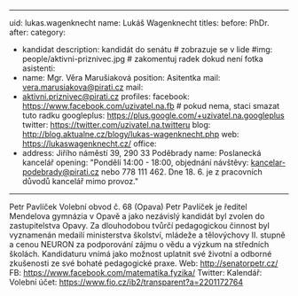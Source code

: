 
---
uid: lukas.wagenknecht
name:    Lukáš Wagenknecht
titles:
  before: PhDr.
  after:
category:
  - kandidat
description: kandidát do senátu # zobrazuje se v lide
#img: people/aktivni-priznivec.jpg # zakomentuj radek dokud není fotka
asistenti:
  - name: Mgr. Věra Marušiaková
    position: Asitentka
    mail: vera.marusiakova@pirati.cz
mail:
  - aktivni.priznivec@pirati.cz
profiles:
  facebook: https://www.facebook.com/uzivatel.na.fb  # pokud nema, staci smazat tuto radku
  googleplus: https://plus.google.com/+uzivatel.na.googleplus
  twitter: https://twitter.com/uzivatel.na.twitteru
  blog: http://blog.aktualne.cz/blogy/lukas-wagenknecht.php
  web: https://lukaswagenknecht.cz/
office:
  - address: Jiřího náměstí 39, 290 33  Poděbrady
    name: Poslanecká kancelář
    opening: "Pondělí 14:00 - 18:00, objednání návštěvy: kancelar-podebrady@pirati.cz nebo 778 111 462. Dne 18. 6. je z pracovních důvodů kancelář mimo provoz."
---

Petr Pavlíček
Volební obvod č. 68 (Opava)
Petr Pavlíček je ředitel Mendelova gymnázia v Opavě a jako nezávislý kandidát byl zvolen do zastupitelstva Opavy. Za dlouhodobou tvůrčí pedagogickou činnost byl vyznamenán medailí ministerstva školství, mládeže a tělovýchovy II. stupně a cenou NEURON za podporování zájmu o vědu a výzkum na středních školách. Kandidaturu vnímá jako možnost uplatnit své životní a odborné zkušenosti ze své bohaté pedagogické praxe.
Web: http://senatorpetr.cz/
FB: https://www.facebook.com/matematika.fyzika/
Twitter:
Kalendář:
Volební účet: https://www.fio.cz/ib2/transparent?a=2201172764

